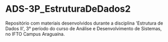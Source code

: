 # ADS-3P_EstruturaDeDados2
Repositório com materiais desenvolvidos durante a disciplina 'Estrutura de Dados II', 3° período do curso de Análise e Desenvolvimento de Sistemas, no IFTO Campus Araguaína.
